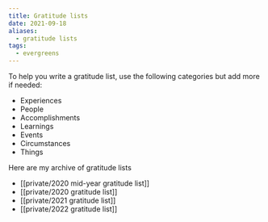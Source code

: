 ```yaml
---
title: Gratitude lists
date: 2021-09-18
aliases:
  - gratitude lists
tags:
  - evergreens
---
```

To help you write a gratitude list, use the following categories but add more if needed:

- Experiences
- People
- Accomplishments
- Learnings
- Events
- Circumstances
- Things

Here are my archive of gratitude lists
- [[private/2020 mid-year gratitude list]]
- [[private/2020 gratitude list]]
- [[private/2021 gratitude list]]
- [[private/2022 gratitude list]]

